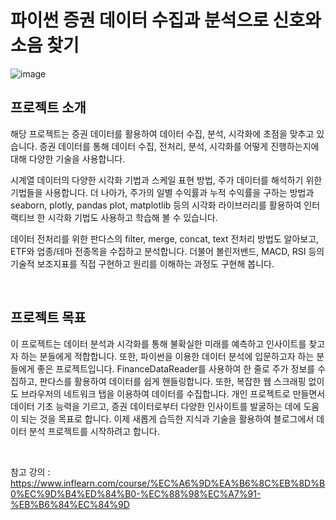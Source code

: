 # 파이썬 증권 데이터 수집과 분석으로 신호와 소음 찾기


![image](https://github.com/siilver94/Stock-data-collection-analysis-and-visualization/assets/57824945/aa8936ba-aeda-4aab-ab08-db0e469b3a8f)

## 프로젝트 소개
 
해당 프로젝트는 증권 데이터를 활용하여 데이터 수집, 분석, 시각화에 초점을 맞추고 있습니다.
증권 데이터를 통해 데이터 수집, 전처리, 분석, 시각화를 어떻게 진행하는지에 대해 다양한 기술을 사용합니다. 

시계열 데이터의 다양한 시각화 기법과 스케일 표현 방법, 주가 데이터를 해석하기 위한 기법들을 사용합니다. 더 나아가, 주가의 일별 수익률과 누적 수익률을 구하는 방법과 seaborn, plotly, pandas plot, matplotlib 등의 시각화 라이브러리를 활용하여 인터랙티브 한 시각화 기법도 사용하고 학습해 볼 수 있습니다.

데이터 전처리를 위한 판다스의 filter, merge, concat, text 전처리 방법도 알아보고, ETF와 업종/테마 전종목을 수집하고 분석합니다. 더불어 볼린저밴드, MACD, RSI 등의 기술적 보조지표를 직접 구현하고 원리를 이해하는 과정도 구현해 봅니다.

 <br/>

## 프로젝트 목표

이 프로젝트는 데이터 분석과 시각화를 통해 불확실한 미래를 예측하고 인사이트를 찾고자 하는 분들에게 적합합니다. 또한, 파이썬을 이용한 데이터 분석에 입문하고자 하는 분들에게 좋은 프로젝트입니다.
FinanceDataReader를 사용하여 한 줄로 주가 정보를 수집하고, 판다스를 활용하여 데이터를 쉽게 핸들링합니다. 또한, 복잡한 웹 스크래핑 없이도 브라우저의 네트워크 탭을 이용하여 데이터를 수집합니다.
개인 프로젝트로 만들면서 데이터 기초 능력을 기르고, 증권 데이터로부터 다양한 인사이트를 발굴하는 데에 도움이 되는 것을 목표로 합니다. 이제 새롭게 습득한 지식과 기술을 활용하여 블로그에서 데이터 분석 프로젝트를 시작하려고 합니다. 

<br/>

참고 강의  : https://www.inflearn.com/course/%EC%A6%9D%EA%B6%8C%EB%8D%B0%EC%9D%B4%ED%84%B0-%EC%88%98%EC%A7%91-%EB%B6%84%EC%84%9D
